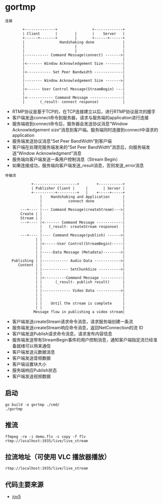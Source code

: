 # gortmp

```
连接

        +--------------+                +-------------+
        | Client       |        |       |    Server   |
        +------+-------+        |       +------+------+
        |                Handshaking done             |
        |                       |                     |
        |                       |                     |
        |----------- Command Message(connect) ------->|
        |                                             |
        |<------- Window Acknowledgement Size --------|
        |                                             |
        |<----------- Set Peer Bandwidth -------------|
        |                                             |
        |-------- Window Acknowledgement Size ------->|
        |                                             |
        |<------ User Control Message(StreamBegin) ---|
        |                                             |
        |<------------ Command Message ---------------|
        |       (_result- connect response)           |
```
- RTMP协议是基于TCP的，在TCP连接建立以后，进行RTMP协议层次的握手
- 客户端发送connect命令到服务器，请求与服务端的application进行连接
- 服务端收到connect命令后，服务器会发送协议消息“Window Acknowledgement size”消息到客户端。服务端同时连接到connect中请求的application
- 服务端发送协议消息“Set Peer BandWidth”到客户端
- 客户端在处理完服务端发来的“Set Peer BandWidth”消息后，向服务端发送“Window Acknowledgment”消息
- 服务端向客户端发送一条用户控制消息（Stream Begin）
- 如果连接成功，服务端向客户端发送_result消息，否则发送_error消息

```
传输流

            +--------------------+        +-----------+
            | Publisher Client |     |       | Server |
            +----------+---------+   |    +-----+-----+
                |    Handshaking and Application      |
                |            connect done             |
                |                                     |
       ---+---- |--- Command Message(createStream)--->|
       Create | |                                     |
       Stream | |                                     |
       ---+---- |<------- Command Message ------------|
                |   (_result- createStream response)  |
                |                                     |
       ---+---- |---- Command Message(publish) ------>|
              | |                                     |
              | |<------User Control(StreamBegin)-----|
              | |                                     |
              | |-----Data Message (Metadata)-------->|
              | |                                     |
   Publishing | |------------ Audio Data ------------>|
      Content | |                                     |
              | |------------ SetChunkSize ---------->|
              | |                                     |
              | |<----------Command Message ----------|
              | |      (_result- publish result)      |
              | |                                     |
              | |------------- Video Data ----------->|
              | |                                     |
              | |                                     |
              | |    Until the stream is complete     |
              | |                                     |
             Message flow in publishing a video stream| 
```
- 客户端发送createStream请求命令消息，请求服务端创建一条流
- 服务端发送createStream响应命令消息，返回NetConnection的流 ID
- 客户端发送Publish请求命令消息，请求发布内容信息
- 服务端发送带有StreamBegin事件的用户控制消息，通知客户端指定流已经准备就绪可以用来通信
- 客户端发送元数据消息
- 客户端发送音频数据
- 客户端设置块大小
- 服务端响应Publish状态
- 客户端发送视频数据

## 启动
```
go build -o gortmp ./cmd/
./gortmp
```

## 推流
```
ffmpeg -re -i demo.flv -c copy -f flv rtmp://localhost:1935/live/live_stream
```

## 拉流地址（可使用 VLC 播放器播放）
```
rtmp://localhost:1935/live/live_stream
```

## 代码主要来源

- [joy5](https://github.com/nareix/joy5) 